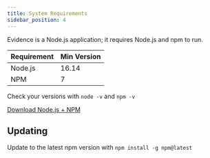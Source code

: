 ```yaml
---
title: System Requirements
sidebar_position: 4
---
```


Evidence is a Node.js application; it requires Node.js and npm to run.

| Requirement | Min Version |
| ----------- | ----------- |
| Node.js     | 16.14       |
| NPM         | 7           |

Check your versions with `node -v` and `npm -v`

<a class="external" href="https://nodejs.org/en/download">Download Node.js + NPM</a>

## Updating

Update to the latest npm version with `npm install -g npm@latest`